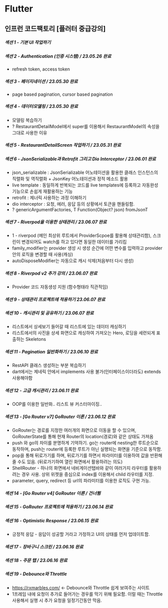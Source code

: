 # Flutter

인프런 코드팩토리 [플러터 중급강의]
---

##### 섹션 1 - 기본 UI 작업하기
##### 섹션 2 - Authentication (인증 시스템) / 23.05.26 완료
 * refresh token, access token
##### 섹션 3 - 페이지네이션 / 23.05.30 완료
 * page based pagination, cursor based pagination
##### 섹션 4 - 데이터모델링 / 23.05.30 완료
 * 모델링 복습하기
 * ? RestaurantDetailModel에서 super를 이용해서 RestaurantModel의 속성을 그대로 사용한 이유
##### 섹션 5 - RestaurantDetailScreen 작업하기 / 23.05.31 완료
##### 섹션 6 - JsonSerializable과 Retrofit 그리고 Dio Interceptor / 23.06.01 완료
 * json_serializable : JsonSerializable 어노테이션을 활용한 클래스 인스턴스의 직렬화 및 역직렬화 + JsonKey 어노테이션과 정적 메소드 활용
 * live template : 동일하게 반복되는 코드를 live templates에 등록하고 자동완성 기능으로 손쉽게 재활용하는 기능
 * retrofit : 제너릭 사용하는 과정 이해하기
 * dio interceptor : 요청, 에러, 응답 등의 상황에서 토큰을 핸들링함.
 * ? genericArgumentFactories, T Function(Object? json) fromJsonT
##### 섹션 7 - Riverpod을 이용한 상태관리 / 23.06.07 완료
 * 1 - riverpod (메인 최상위 루트에서 ProviderScpoe를 활용해 상태관리함), 스크린이 변경되어도 watch를 하고 있다면 동일한 데이터를 가리킴
 * family_modifier는 provider 생성 시 생성 순간에 어떤 변수를 입력하고 provider 안의 로직을 변경할 때 사용(캐싱)
 * autoDisposeModifier는 자동으로 캐시 삭제(처음부터 다시 생성)
##### 섹션 8 - Riverpod v2 추가 강의 / 23.06.07 완료
 * Provider 코드 자동생성 지원 (함수형태라 직관적임)
##### 섹션 9 - 상태관리 프로젝트에 적용하기 23.06.07 완료
##### 섹션 10 - 캐시관리 및 공유하기 / 23.06.07 완료
 * 리스트에서 상세보기 들어갈 때 리스트에 있는 데이터 캐싱하기
 * 리스트에서의 사진을 상세 화면으로 캐싱하여 가져오는 Hero, 로딩을 세련되게 표출하는 Skeletons
##### 섹션 11 - Pagination 일반화하기 / 23.06.10 완료
 * RestAPI 클래스 생성하는 부분 복습하기
 * dart에서는 제네릭 안에서 implements 사용 불가(인터페이스이더라도) extends 사용해야함
##### 섹션 12 - 고급 캐시관리 / 23.06.11 완료
 * OOP를 이용한 일반화.. 리스트 뷰 커스터마이징.. 
##### 섹션 13 - [Go Router v7] GoRouter 이론 / 23.06.12 완료
 * GoRouter는 경로를 지정한 여러개의 화면으로 이동을 할 수 있으며, GoRouterState를 통해 현재 Router의 location(경로)와 같은 상태도 가져옴
 * push 와 go의 차이를 분명하게 기억하기. go는 router에 nesting한 루트순으로 동작하며, push는 router에 등록한 루트가 아닌 실행되는 화면을 기준으로 동작함.
 * pop을 통해 뒤로가기를 하며, 뒤로가기를 하면서 파라미터를 이용하여 값을 반환해줄 수도 있음. (뒤로가기하여 열린 화면에서 활용하려는 의도)
 * ShellRouter - 하나의 화면에서 네비게이션탭바와 같이 여러가지 라우터를 활용하려는 경우 사용. 상위 위젯을 중심으로 index를 이용해서 child 라우터를 지정.
 * parameter, query, redirect 등 url의 파라미터를 이용한 로직도 구현 가능.
##### 섹션 14 - [Go Router v4] GoRouter 이론 / 건너뜀
##### 섹션 15 - GoRouter 프로젝트에 적용하기 / 23.06.14 완료
##### 섹션 16 - Optimistic Response / 23.06.15 완료
 * 긍정적 응답 - 응답이 성공할 거라고 가정하고 UI의 상태를 먼저 업데이트함.
##### 섹션 17 - 장바구니 스크린 / 23.06.16 완료
##### 섹션 18 - 주문 탭 / 23.06.16 완료
##### 섹션 19 - Debounce와 Throttle 
 * https://rxmarbles.com/ <- Debounce와 Throttle 쉽게 보여주는 사이트
 * 1프레임 내에 요청이 추가로 들어가는 경우를 막기 위해 필요함. 이럴 때는 Throttle 사용해서 실행 시 추가 요청을 일정기간동안 막음.
